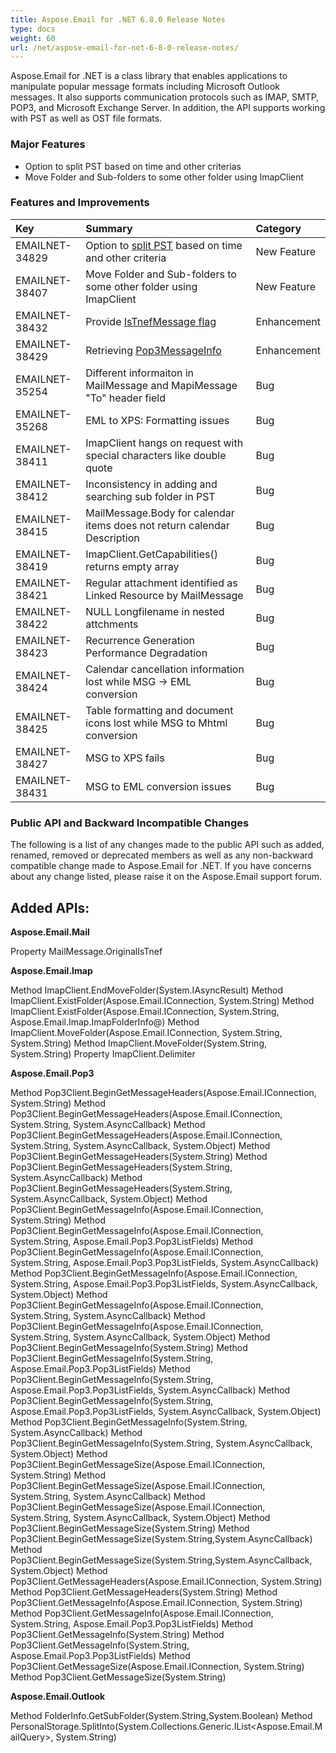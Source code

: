 ```yaml
---
title: Aspose.Email for .NET 6.8.0 Release Notes
type: docs
weight: 60
url: /net/aspose-email-for-net-6-8-0-release-notes/
---
```


Aspose.Email for .NET is a class library that enables applications to manipulate popular message formats including Microsoft Outlook messages. It also supports communication protocols such as IMAP, SMTP, POP3, and Microsoft Exchange Server. In addition, the API supports working with PST as well as OST file formats.
### **Major Features**
- Option to split PST based on time and other criterias
- Move Folder and Sub-folders to some other folder using ImapClient
### **Features and Improvements**

|**Key** |**Summary** |**Category** |
| :- | :- | :- |
|EMAILNET-34829 |Option to [split PST](http://www.aspose.com/docs/display/emailnet/Splitting+and+Merging+PST+files#SplittingandMergingPSTfiles-SplittingPSTbasedonSpecifiedCriterion) based on time and other criteria |New Feature |
|EMAILNET-38407 |Move Folder and Sub-folders to some other folder using ImapClient |New Feature |
|EMAILNET-38432 |Provide [IsTnefMessage flag](http://www.aspose.com/docs/display/emailnet/Utility+Features+-+MailMessage#UtilityFeatures-MailMessage-DetectIfaMessageisTNEF)|Enhancement |
|EMAILNET-38429 |Retrieving [Pop3MessageInfo](http://www.aspose.com/docs/display/emailnet/Working+with+Messages+from+Server#WorkingwithMessagesfromServer-RetrievingMessageSummaryInformationusingUniqueId)|Enhancement |
|EMAILNET-35254 |Different informaiton in MailMessage and MapiMessage "To" header field |Bug |
|EMAILNET-35268 |EML to XPS: Formatting issues |Bug |
|EMAILNET-38411 |ImapClient hangs on request with special characters like double quote |Bug |
|EMAILNET-38412 |Inconsistency in adding and searching sub folder in PST |Bug |
|EMAILNET-38415 |MailMessage.Body for calendar items does not return calendar Description |Bug |
|EMAILNET-38419 |ImapClient.GetCapabilities() returns empty array |Bug |
|EMAILNET-38421 |Regular attachment identified as Linked Resource by MailMessage |Bug |
|EMAILNET-38422 |NULL Longfilename in nested attchments |Bug |
|EMAILNET-38423 |Recurrence Generation Performance Degradation |Bug |
|EMAILNET-38424 |Calendar cancellation information lost while MSG -> EML conversion |Bug |
|EMAILNET-38425 |Table formatting and document icons lost while MSG to Mhtml conversion |Bug |
|EMAILNET-38427 |MSG to XPS fails |Bug |
|EMAILNET-38431 |MSG to EML conversion issues |Bug |
### **Public API and Backward Incompatible Changes**
The following is a list of any changes made to the public API such as added, renamed, removed or deprecated members as well as any non-backward compatible change made to Aspose.Email for .NET. If you have concerns about any change listed, please raise it on the Aspose.Email support forum.
## **Added APIs:**
**Aspose.Email.Mail**

Property MailMessage.OriginalIsTnef

**Aspose.Email.Imap**

Method ImapClient.EndMoveFolder(System.IAsyncResult)
Method ImapClient.ExistFolder(Aspose.Email.IConnection, System.String)
Method ImapClient.ExistFolder(Aspose.Email.IConnection, System.String, Aspose.Email.Imap.ImapFolderInfo@)
Method ImapClient.MoveFolder(Aspose.Email.IConnection, System.String, System.String)
Method ImapClient.MoveFolder(System.String, System.String)
Property ImapClient.Delimiter

**Aspose.Email.Pop3**

Method Pop3Client.BeginGetMessageHeaders(Aspose.Email.IConnection, System.String)
Method Pop3Client.BeginGetMessageHeaders(Aspose.Email.IConnection, System.String, System.AsyncCallback)
Method Pop3Client.BeginGetMessageHeaders(Aspose.Email.IConnection, System.String, System.AsyncCallback, System.Object)
Method Pop3Client.BeginGetMessageHeaders(System.String)
Method Pop3Client.BeginGetMessageHeaders(System.String, System.AsyncCallback)
Method Pop3Client.BeginGetMessageHeaders(System.String, System.AsyncCallback, System.Object)
Method Pop3Client.BeginGetMessageInfo(Aspose.Email.IConnection, System.String)
Method Pop3Client.BeginGetMessageInfo(Aspose.Email.IConnection, System.String, Aspose.Email.Pop3.Pop3ListFields)
Method Pop3Client.BeginGetMessageInfo(Aspose.Email.IConnection, System.String, Aspose.Email.Pop3.Pop3ListFields, System.AsyncCallback)
Method Pop3Client.BeginGetMessageInfo(Aspose.Email.IConnection, System.String, Aspose.Email.Pop3.Pop3ListFields, System.AsyncCallback, System.Object)
Method Pop3Client.BeginGetMessageInfo(Aspose.Email.IConnection, System.String, System.AsyncCallback)
Method Pop3Client.BeginGetMessageInfo(Aspose.Email.IConnection, System.String, System.AsyncCallback, System.Object)
Method Pop3Client.BeginGetMessageInfo(System.String)
Method Pop3Client.BeginGetMessageInfo(System.String, Aspose.Email.Pop3.Pop3ListFields)
Method Pop3Client.BeginGetMessageInfo(System.String, Aspose.Email.Pop3.Pop3ListFields, System.AsyncCallback)
Method Pop3Client.BeginGetMessageInfo(System.String, Aspose.Email.Pop3.Pop3ListFields, System.AsyncCallback, System.Object)
Method Pop3Client.BeginGetMessageInfo(System.String, System.AsyncCallback)
Method Pop3Client.BeginGetMessageInfo(System.String, System.AsyncCallback, System.Object)
Method Pop3Client.BeginGetMessageSize(Aspose.Email.IConnection, System.String)
Method Pop3Client.BeginGetMessageSize(Aspose.Email.IConnection, System.String, System.AsyncCallback)
Method Pop3Client.BeginGetMessageSize(Aspose.Email.IConnection, System.String, System.AsyncCallback, System.Object)
Method Pop3Client.BeginGetMessageSize(System.String)
Method Pop3Client.BeginGetMessageSize(System.String,System.AsyncCallback)
Method Pop3Client.BeginGetMessageSize(System.String,System.AsyncCallback, System.Object)
Method Pop3Client.GetMessageHeaders(Aspose.Email.IConnection, System.String)
Method Pop3Client.GetMessageHeaders(System.String)
Method Pop3Client.GetMessageInfo(Aspose.Email.IConnection, System.String)
Method Pop3Client.GetMessageInfo(Aspose.Email.IConnection, System.String, Aspose.Email.Pop3.Pop3ListFields)
Method Pop3Client.GetMessageInfo(System.String)
Method Pop3Client.GetMessageInfo(System.String, Aspose.Email.Pop3.Pop3ListFields)
Method Pop3Client.GetMessageSize(Aspose.Email.IConnection, System.String)
Method Pop3Client.GetMessageSize(System.String)

**Aspose.Email.Outlook**

Method FolderInfo.GetSubFolder(System.String,System.Boolean)
Method PersonalStorage.SplitInto(System.Collections.Generic.IList<Aspose.Email.MailQuery>, System.String)
